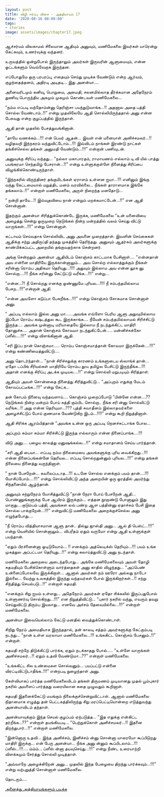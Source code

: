 ```yaml
---
layout: post
title: விழி ஈர்ப்பு விசை - அத்தியாயம் 17
date: '2020-08-16 08:00:00'
tags:
- stories
image: assets/images/chapter17.jpeg
---
```

ஆச்சர்யம் விலகாமல் சிலையான ஆதியும் அனுவும், மணிமேகலை இவர்கள் யாரென்று கேட்கவும், உணர்வுக்கு வந்தனர்.

உருவத்தில் ஒன்றுபோல் இருந்தாலும் அவர்கள் இருவரின் ஆளுமையும், என்ன ஓட்டங்களும் வெவ்வேறாக இருந்தன.

எப்போதுமே ஒரு பரபரப்பு, எதையும் செய்து முடிக்க வேண்டும் என்ற ஆர்வம், குழந்தைத்தனம், அதிரடி அடிதடி… இது அனன்யா….

அனைவரிடமும் கனிவு, பொறுமை, அமைதி, சலனமில்லாத தீர்க்கமான அதேநேரம் துணிவு பொருந்திய அகமும் முகமும் கொண்டவள் மணிமேகலை…

“நம்ம எப்படி வந்தோம்ன்னு தெரிஞ்சா பயந்துடுவாங்க…!! அதனால அதை பத்தி சொல்ல வேண்டாம்..!!” என்று முதலிலேயே ஆதி சொல்லியிருந்ததால் அனு என்ன பேசுவது என்ற குழப்பத்தில் இருந்தாள்.

ஆதி தான் முதலில் பேசத்துவங்கினான்.

“தாயே வணக்கம்…!!! என் பெயர் ஆதன்… இவள் என் மனையாள் அனிச்சமலர்…!! வழிதவறி இந்நகரம் வந்துவிட்டோம்…!!! இவ்விடம் நாங்கள் இரண்டு நாட்கள் தங்கிச்செல்ல தங்கள் அனுமதி வேண்டும்…!!!” என்றான் பணிவுடன்.

அனுவுக்கு சிரிப்பு வந்தது… “நல்லா மகாபாரதம், ராமாயணம் எல்லாம் டி.வி யில் பாத்து பயங்கரமா செந்தமிழ் பேசரான்…!!” என்று உள்ளுக்குள்ளே நினைத்து சிரிப்பை விழுங்கிக்கொண்டிருந்தாள்.

“இந்நகரில் விருந்தினர் தங்குமிடங்கள் ஏராளம் உள்ளன ஐயா…!!! எனினும் இங்கு வந்து கேட்டமையால் மறுத்திட மனம் வரவில்லை… நீங்கள் தாராளமாக இங்கே தங்கலாம்..!!” என்றாள் மணிமேகலை, அருள் நிறைந்த மனதோடு…

“ நன்றி தாயே…!! இவ்வுதவியை நான் என்றும் மறக்கமாட்டேன்…!!” என ஆதி சொன்னான்.

இதற்கும் அனன்யா சிரித்துக்கொண்டே இருக்க, மணிமேகலை “உன் மனைவியை அழைத்து சென்று ஒருமுறை நெடுங்கல் நின்ற மன்றத்தில் வலம் செய்து விட்டு வாருங்கள்…!!!” என்று சொன்னாள்.

கட்டாயம் செய்வதாக சொல்லிவிட அனு அவனை முறைத்தாள். இவளின் செய்கைகள் ஆதிக்கு சற்று அதிருப்தி தந்தது முகத்தில் தெரிந்தது.
அனுவும் ஆதர்சும் அவர்களுக்கு காண்பிக்கப்பட்ட அறையில் தங்குவதற்காக சென்றனர்.

அங்கு சென்றதும்  அனன்யா ஆதியிடம் கொஞ்சம் காட்டமாக பேசினாள்…. “என்னதான் அவ என்னை மாதிரியே இருக்கான்னாலும்… அவ சொல்ற எல்லாத்துக்கும் நீங்கள் சரின்னா ரொம்ப அதிகமா தெரியுது…!!!! அதுவும் இல்லாம அவ என்ன லூசு னு சொல்றா….!!! நீங்க சரின்னு கேட்டுட்டு வரீங்க…!!!” என்று…

“என்ன…?! நீ சொல்றது எனக்கு ஒண்ணுமே புரியல…!!!! நீ சம்பந்தமில்லாம பேசுற…!!!”என்றான் ஆதி.

“என்ன  அவளோ கடுப்பா பேசுறீங்க…!!!” என்று கொஞ்சம் சோகமாக சொன்னாள் அனு.

“ அப்படி எல்லாம் இல்ல அனு மா……அவங்க எவ்ளோ பெரிய ஆளு அதுவுமில்லாம இப்போ ரொம்ப கஷ்டத்துல கூட இருக்காங்க…. நீயேன் சம்பந்தமில்லாமல் சிரிச்சிட்டு இருந்த…. அவங்க முன்னாடி மரியாதையே இல்லாம நீ நடந்துக்கிட்ட மாதிரி தோனுச்சு…. அதான் கொஞ்சம் கோவமா நடந்துகிட்டேன்….. மன்னிச்சுக்கோ ப்ளீஸ்….!!!” என்று விளங்கினான் ஆதி.

“சரி இப்ப நான் கொஞ்சமா….. ரொம்ப கொஞ்சமாத்தான் கோவமா இருக்கேன்….!!!” என்று கண்ணிமைத்துவிட்டு….

அனு தொடர்ந்தாள்… “நான் சிரிச்சதுக்கு காரணம் உங்களுடைய ஸ்லாங்க் தான்… ஏதோ டப்பிங் சீரியல்கள்  மாதிரியே ரொம்ப தூய தமிழ்ல பேசிட்டு இருந்தீங்க…!!! அதான் எனக்கு சிரிப்பு அடக்க முடியல….!!” என்று சொல்லி மறுபடியும் சிரித்தாள்.

ஆதியும் அவள் சொன்னதை நினைத்து சிரித்துவிட்டு… “அப்புறம் எதுக்கு மேடம் கோவப்பட்டீங்க…!!!” என்று கேட்க…

தன் கோபம் நினைவு வந்தவளாய்…. கொஞ்சம் முறைப்போடு “பின்னே என்ன….?? நெடுங்கல் நின்ற மன்றம் போய் சுத்தி கும்பிட சொல்றா.. நீங்க சரி ன்னு சொல்லிட்டு வரீங்க…!! அது என்ன தெரியுமா…??? புத்தி சுவாதீனம் இல்லாதவர்களை அழைச்சிட்டுப் போய் குணமாக வேண்டுகிற இடம்…!!!!” என்று கூறி நிறுத்தினாள்.

ஆதி சிரிக்க ஆரம்பித்தான் “அவங்க உன்ன ஒரு அப்படி நெனச்சுட்டாங்க போல…

அப்புறம் சும்மா சும்மா சிரிச்சிட்டு இருந்த எல்லாரும் என்ன நினைப்பாங்க….!!!

விடு அனு….
பழைய காலத்து மனுஷங்கல்ல…!!” என்று சமாதானம் செய்ய பார்த்தான்.

“சரி ஆதி பையா… எப்படி நம்ம நிலைமையை அவங்களுக்கு புரிய வைக்கிறது…!!! என்ன நினைப்பங்கன்னே தெரியல… எப்படி சொல்றதுன்னும் புரியல…!!!” என்று தங்கள் நிலையை நினைத்து வருந்தினாள்.

“ நான் பேசறேன்… கவலைப்படாத…!!! உடனே சொல்ல எனக்கும் பயம் தான்….!!! யோசிப்போம்….!!!” என்று சொல்லிவிட்டு அந்த அறையின் ஒரு ஓரத்தில் அமர்ந்து சிந்தனையில் ஆழ்ந்தான்.

அனுவும் சற்றுநேரம் யோசித்துவிட்டு “நான் நேரா போய் பேசறேன் ஆதி…பொண்ணுங்களுக்கு பேச ஆயிரம் இருக்கும்… எத்தன நூறாண்டு போனாலும் இது மாறாது….குடும்பம் பத்தி, அவங்கள லவ் பண்ற ஆள பத்தின்னு ஏதாச்சும் பேசி இதை சொல்ல பாக்குறேன்…!!!” என்றுவிட்டு மணிமேகலை அறைக்குச்செல்ல அனு எழுந்தபோது….

“நீ ரொம்ப வித்தியாசமான ஆளு தான்.. தில்லு ஜாஸ்தி அனு… ஆல் தி பெஸ்ட்…!!!” என்று வெளியில் சொன்னாலும்… விபரீதம் ஏதும் வருமோ என்று ஆதி உள்ளுக்குள் பயந்தான்.

“ஏதும் பிரச்னைன்னா ஓடிடுவோம்… !! எனக்கும் அத்லெடிக்ஸ் தெரியும்…!!! பயம் உங்க முகத்துல அப்பட்டமா தெரியுது…!!” என்று கலாய்த்துவிட்டு அனு நடந்தாள்.

மணிமேகலை அறையை அடைந்தபோது…
அங்கே மணிமேகலையும் அவள் தோழி சுதமதியும் பேசிக்கொள்ளும் வார்த்தைகள் அனு காதில் விழுந்தது… “அப்பெண் உன்னைப்போலவே இருக்கிறாள்…
ஆனால் அவர்கள் நம் ஊரோ அல்லது நாடோ இல்லை…
வேற்று உலகத்தில் இருந்து வந்தவர்கள் போல் இருக்கிறார்கள்…!!
சற்று சிந்தித்து செயல்படு…!!” என்றாள் சுதமதி.

“எனக்கும் சிறு ஐயம் உள்ளது… அதேநேரம் அவர்கள் ஏதோ சிக்கலில் இருப்பதுபோல் உள்ளுணர்வு சொல்கிறது…!!!” என நிறுத்திவிட்டு… “புகார் நகரில் வந்து, எவரும் தவறு செய்துவிட்டு திரும்ப இயலாது… எனவே அச்சம் தேவையில்லை…!!!” என்றாள் மணிமேகலை.

அனன்யா இவையெல்லாம் கேட்டு மனதில் வைத்துக்கொண்டாள்.

சிறிது நேரம் அமைதியாக இருந்ததால், தன் காலடி சத்தம் அவர்களுக்கு கேட்கும்படி நடந்து… “நான் உள்ள வரலாமா மணிமேகலை…!!! உங்ககிட்ட கொஞ்சம் பேசனும்..!!” என்றாள்.

சுதமதி சற்றே திடுக்கிட்டு பார்க்க, ஏதும் நடக்காதது போல்….. “உள்ளே வாருங்கள் அனிச்சமலர்…!! ஏதும் உதவி வேண்டுமா…??” என்றாள் மணிமேகலை.

“உங்ககிட்ட சில உண்மைகள சொல்லனும்… பயப்பட்டு என்னை விரட்டிவிட்டுடாதீங்க..!!!” என்றபடி நுழைந்தாள் அனு.

கேள்வியாகப் பார்த்த மணிமேகலையிடம் தங்கள் திருமணம் முடிவானது முதல் பூம்புகார் நகரில் அவளைப் பார்த்தது வரையிலான கதை முழுவதும் கூறினாள்.

சுதமதி இதனைக்கேட்டு மயங்கும் நிலைக்குச்சென்றுவிட்டாள். ஆனால் மணிமேகலை நிதானமாக எழுத்து தன் பெட்டகத்திலிருந்து சிறு மரப்பெட்டியொன்றை எடுத்துவந்து அனன்யாவிடம் தந்தாள்.

அனன்யாவுக்கும் இந்த செயல் குழப்பம் ஏற்படுத்த…
“இத எதுக்கு என்கிட்ட தர்றீங்க…??” என்றாள் தயங்கியபடி…
“பெற்றுக்கொள் அனிச்சமலர்…!! இதனை திறந்துபார்…!!” என்றாள் மணிமேகலை.

“இன்னொரு உதவி…
இந்த அனிச்சம், இனிச்சம் ன்னு சொன்னா யாரையோ கூப்பிடுறது மாதிரி இருக்கு…
என் பேரு அனன்யா…
நீங்க அனு ன்னும் கூப்பிடலாம்…!!!  ப்ளீஸ்…!!!....
ம்ம்ம்… ப்ளீஸ் ன்னா தயவுசெய்து…!!!” என்று நீண்ட உரையாற்றி விளக்கமும் சேர்த்து சொல்லி முடித்தாள்.

“அவ்வாறே அழைக்கிறேன் அனு… முதலில் இந்த பேழையை திறந்து பார்க்கவும்…!!!” என்று வற்புறுத்தி சொன்னாள் மணிமேகலை.

தொடரும்....

[அனைத்து அத்தியாயங்களும் படிக்க](https://www.pratheba.com/vizhi-eerppu-visai/)
